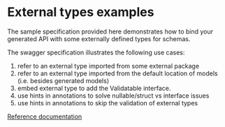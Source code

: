 # External types examples

The sample specification provided here demonstrates how to bind your generated API
with some externally defined types for schemas.

The swagger specification illustrates the following use cases:

1. refer to an external type imported from some external package
2. refer to an external type imported from the default location of models (i.e. besides generated models)
3. embed external type to add the Validatable interface.
4. use hints in annotations to solve nullable/struct vs interface issues 
5. use hints in annotations to skip the validation of external types

[Reference documentation](../../docs/use/models/schemas.md#external-types)
